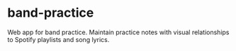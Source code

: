 # band-practice
Web app for band practice. Maintain practice notes with visual relationships to Spotify playlists and song lyrics.
